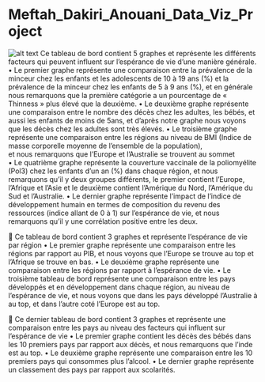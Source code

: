 # Meftah_Dakiri_Anouani_Data_Viz_Project


 ![alt text](https://github.com/SimoMef/Meftah_Dakiri_Anouani_Data_Viz_Project/blob/Meftah_Dakiri_Anouani_Data_Viz_Project/tableau1.jpg?raw=true)
 Ce tableau de bord contient 5 graphes et représente les différents facteurs qui peuvent influent sur l’espérance de vie d’une manière générale.
•	Le premier graphe représente une comparaison entre la prévalence de la minceur chez les enfants et les adolescents de 10 à 19 ans (%) et la prévalence de la minceur chez les enfants de 5 à 9 ans (%), et en générale nous remarquons que la première catégorie a un pourcentage de « Thinness » plus élevé que la deuxième.
•	Le deuxième graphe représente une comparaison entre le nombre des décès chez les adultes, les bébés, et aussi les enfants de moins de 5ans, et d’après notre graphe nous voyons que les décès chez les adultes sont très élevés.
•	Le troisième graphe représente une comparaison entre les régions au niveau de BMI (Indice de masse corporelle moyenne de l’ensemble de la population),  
et nous remarquons que l’Europe et l’Australie se trouvent au sommet    
•	Le quatrième graphe représente la couverture vaccinale de la poliomyélite (Pol3) chez les enfants d’un an (%) dans chaque région, et nous remarquons qu’il y deux groupes différents, le premier contient l’Europe, l’Afrique et l’Asie et le deuxième contient l’Amérique du Nord, l’Amérique du Sud et l’Australie.
•	Le dernier graphe représente l’impact de l’indice de développement humain en termes de composition du revenu des ressources (indice allant de 0 à 1) sur l’espérance de vie, et nous remarquons qu’il y une corrélation positive entre les deux.
 
	Ce tableau de bord contient 3 graphes et représente l’espérance de vie par région
•	Le premier graphe représente une comparaison entre les régions par rapport au PIB, et nous voyons que l’Europe se trouve au top et l’Afrique se trouve en bas.
•	Le deuxième graphe représente une comparaison entre les régions par rapport à l’espérance de vie.
•	Le troisième tableau de bord représente une comparaison entre les pays développés et en développement dans chaque région, au niveau de l’espérance de vie, et nous voyons que dans les pays développé l’Australie à au top, et dans l’autre coté l’Europe est au top.
 
	Ce dernier tableau de bord contient 3 graphes et représente une comparaison entre les pays au niveau des facteurs qui influent sur l’espérance de vie 
•	Le premier graphe contient les décès des bébés dans les 10 premiers pays par rapport aux décès, et nous remarquons que l’inde est au top.
•	Le deuxième graphe représente une comparaison entre les 10 premiers pays qui consommes plus l’alcool.
•	Le dernier graphe représente un classement des pays par rapport aux scolarités.

